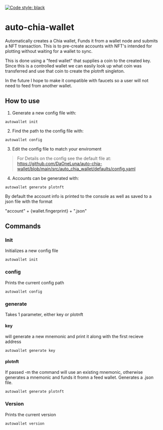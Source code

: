 [![Code style: black](https://img.shields.io/badge/code%20style-black-000000.svg)](https://github.com/psf/black)
# auto-chia-wallet

Automatically creates a Chia wallet, Funds it from a wallet node and submits a NFT transaction. This is to pre-create accounts with NFT's intended for plotting without waiting for a wallet to sync.

This is done using a "feed wallet" that supplies a coin to the created key. Since this is a controlled wallet we can easily look up what coin was transferred and use that coin to create the plotnft singleton.

In the future I hope to make it compatible with faucets so a user will not need to feed from another wallet. 

## How to use

1. Generate a new config file with:
```
autowallet init
```
2. Find the path to the config file with:
```
autowallet config
```
3. Edit the config file to match your enviroment
> For Details on the config see the default file at: https://github.com/DaOneLuna/auto-chia-wallet/blob/main/src/auto_chia_wallet/defaults/config.yaml

4. Accounts can be generated with:
```
autowallet generate plotnft
```

By default the account info is printed to the console as well as saved to a json file with the format 

"account" + {wallet.fingerprint} + ".json"


## Commands

### Init
Initializes a new config file
```
autowallet init
```

### config 
Prints the current config path
```
autowallet config
```

### generate 
Takes 1 parameter, either key or plotnft

#### key
will generate a new mnemonic and print it along with the first recieve address
```
autowallet generate key
```

#### plotnft
If passed -m the command will use an existing mnemonic, otherwise generates a mnemonic and funds it fromn a feed wallet. Generates a .json file.
```
autowallet generate plotnft
```

### Version 
Prints the current version
```
autowallet version
```
